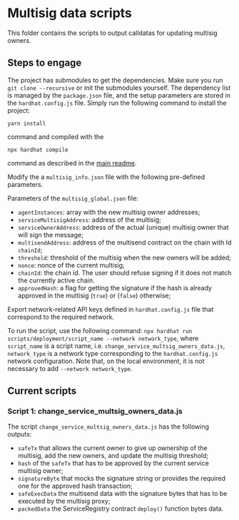 #  Multisig data scripts
This folder contains the scripts to output calldatas for updating multisig owners. 


## Steps to engage
The project has submodules to get the dependencies. Make sure you run `git clone --recursive` or init the submodules yourself.
The dependency list is managed by the `package.json` file, and the setup parameters are stored in the `hardhat.config.js` file.
Simply run the following command to install the project:
```
yarn install
```
command and compiled with the
```
npx hardhat compile
```
command as described in the [main readme](https://github.com/valory-xyz/autonolas-registries/blob/main/README.md).

Modify the a `multisig_info.json` file with the following pre-defined parameters.

Parameters of the `multisig_global.json` file:
- `agentInstances`: array with the new multisig owner addresses;
- `serviceMultisigAddress`: address of the multisig;
- `serviceOwnerAddress`: address of the actual (unique) multisig owner that will sign the message;
- `multisendAddress`: address of the multisend contract on the chain with Id `chainId`;
- `threshold`: threshold of the multisig when the new owners will be added;
- `nonce`: nonce of the current multisig;
- `chainId`: the chain id. The user should refuse signing if it does not match the currently active chain.
- `approvedHash`: a flag for getting the signature if the hash is already approved in the multisig (`true`) or (`false`) otherwise; 


Export network-related API keys defined in `hardhat.config.js` file that correspond to the required network.

To run the script, use the following command:
`npx hardhat run scripts/deployment/script_name --network network_type`,
where `script_name` is a script name, i.e. `change_service_multsig_owners_data.js`, `network_type` is a network type corresponding to the `hardhat.config.js` network configuration. 
Note that, on the local environment, it is not necessary to add `--network network_type`. 


## Current scripts

### Script 1: change_service_multsig_owners_data.js

The script `change_service_multsig_owners_data.js` has the following outputs: 
- `safeTx` that allows the current owner to give up ownership of the multisig, add the new owners, and update the multisig threshold;  
- `hash` of the `safeTx` that has to be approved by the current service multisig owner; 
- `signatureByte` that mocks the signature string or provides the required one for the approved hash transaction;
- `safeExecData` the multisend data  with the signature bytes that has to be executed by the multisig proxy;
- `packedData` the ServiceRegistry contract `deploy()` function bytes data.






